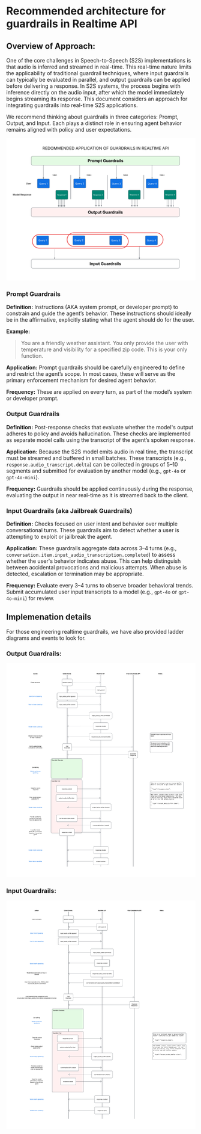 # Recommended architecture for guardrails in Realtime API

## Overview of Approach:

One of the core challenges in Speech-to-Speech (S2S) implementations is that audio is inferred and streamed in real-time. This real-time nature limits the applicability of traditional guardrail techniques, where input guardrails can typically be evaluated in parallel, and output guardrails can be applied before delivering a response. In S2S systems, the process begins with inference directly on the audio input, after which the model immediately begins streaming its response. This document considers an approach for integrating guardrails into real-time S2S applications.

We recommend thinking about guardrails in three categories: Prompt, Output, and Input. Each plays a distinct role in ensuring agent behavior remains aligned with policy and user expectations.

![Overview of Guardrails](../images/Realtime_highlevel_guardrails.png)

### Prompt Guardrails
**Definition:** Instructions (AKA system prompt, or developer prompt) to constrain and guide the agent’s behavior. These instructions should ideally be in the affirmative, explicitly stating what the agent should do for the user.

**Example:**
>You are a friendly weather assistant. You only provide the user with temperature and visibility for a specified zip code. This is your only function.

**Application:**
Prompt guardrails should be carefully engineered to define and restrict the agent’s scope. In most cases, these will serve as the primary enforcement mechanism for desired agent behavior.

**Frequency:**
These are applied on every turn, as part of the model’s system or developer prompt.

### Output Guardrails
**Definition:** Post-response checks that evaluate whether the model's output adheres to policy and avoids hallucination. These checks are implemented as separate model calls using the transcript of the agent’s spoken response.

**Application:**
Because the S2S model emits audio in real time, the transcript must be streamed and buffered in small batches. These transcripts (e.g., `response.audio_transcript.delta`) can be collected in groups of 5–10 segments and submitted for evaluation by another model (e.g., `gpt-4o` or `gpt-4o-mini`).

**Frequency:**
Guardrails should be applied continuously during the response, evaluating the output in near real-time as it is streamed back to the client.

### Input Guardrails (aka Jailbreak Guardrails)
**Definition:** Checks focused on user intent and behavior over multiple conversational turns. These guardrails aim to detect whether a user is attempting to exploit or jailbreak the agent.

**Application:**
These guardrails aggregate data across 3–4 turns (e.g., `conversation.item.input_audio_transcription.completed`) to assess whether the user's behavior indicates abuse. This can help distinguish between accidental provocations and malicious attempts. When abuse is detected, escalation or termination may be appropriate.

**Frequency:**
Evaluate every 3–4 turns to observe broader behavioral trends. Submit accumulated user input transcripts to a model (e.g., `gpt-4o` or `gpt-4o-mini`) for review.

## Implemenation details
For those engineering realtime guardrails, we have also provided ladder diagrams and events to look for.

### Output Guardrails:
![Output Guardrails Ladder Diagram](../images/Realtime_output_guardrails.png)

### Input Guardrails:
![Input Guardrails Ladder Diagram](../images/Realtime_input_guardrails_post_response.png)